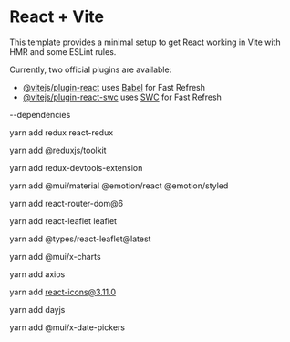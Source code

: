# React + Vite

This template provides a minimal setup to get React working in Vite with HMR and some ESLint rules.

Currently, two official plugins are available:

- [@vitejs/plugin-react](https://github.com/vitejs/vite-plugin-react/blob/main/packages/plugin-react/README.md) uses [Babel](https://babeljs.io/) for Fast Refresh
- [@vitejs/plugin-react-swc](https://github.com/vitejs/vite-plugin-react-swc) uses [SWC](https://swc.rs/) for Fast Refresh

--dependencies

yarn add redux react-redux

yarn add @reduxjs/toolkit

yarn add redux-devtools-extension

yarn add @mui/material @emotion/react @emotion/styled

yarn add  react-router-dom@6

yarn add react-leaflet leaflet  

yarn add @types/react-leaflet@latest 

yarn add @mui/x-charts

yarn add axios

yarn add react-icons@3.11.0

yarn add dayjs

yarn add @mui/x-date-pickers
